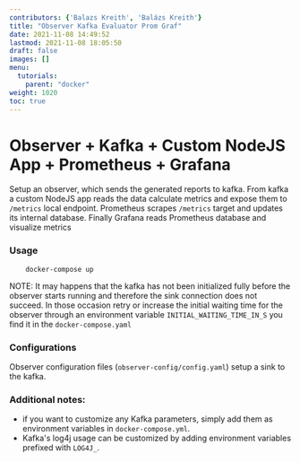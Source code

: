 ```yaml
---
contributors: {'Balazs Kreith', 'Balázs Kreith'}
title: "Observer Kafka Evaluator Prom Graf"
date: 2021-11-08 14:49:52
lastmod: 2021-11-08 18:05:50
draft: false
images: []
menu:
  tutorials:
    parent: "docker"
weight: 1020
toc: true
---
```


Observer + Kafka + Custom NodeJS App + Prometheus + Grafana
===

Setup an observer, which sends the generated reports to kafka. From kafka a custom NodeJS app reads the data calculate metrics and expose them to `/metrics` local endpoint.
Prometheus scrapes `/metrics` target and updates its internal database. Finally Grafana reads Prometheus database and visualize metrics

### Usage

```shell
    docker-compose up 
```

NOTE: It may happens that the kafka has not been initialized fully before the observer starts running and therefore the sink connection does not succeed. In those occasion retry or increase the initial waiting time for the observer 
through an environment variable `INITIAL_WAITING_TIME_IN_S` you find it in the `docker-compose.yaml`


### Configurations

Observer configuration files (`observer-config/config.yaml`) setup a sink to the kafka.


### Additional notes:

 * if you want to customize any Kafka parameters, simply add them as environment variables in ```docker-compose.yml```.
 * Kafka's log4j usage can be customized by adding environment variables prefixed with ```LOG4J_```.

